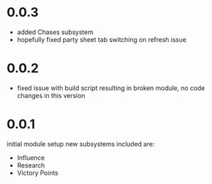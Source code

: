 # 0.0.3
- added Chases subsystem
- hopefully fixed party sheet tab switching on refresh issue

# 0.0.2
- fixed issue with build script resulting in broken module, no code changes in this version

# 0.0.1
initial module setup
new subsystems included are:
- Influence
- Research
- Victory Points
